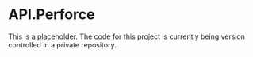 # API.Perforce

This is a placeholder. The code for this project is currently being version controlled in a private repository.
